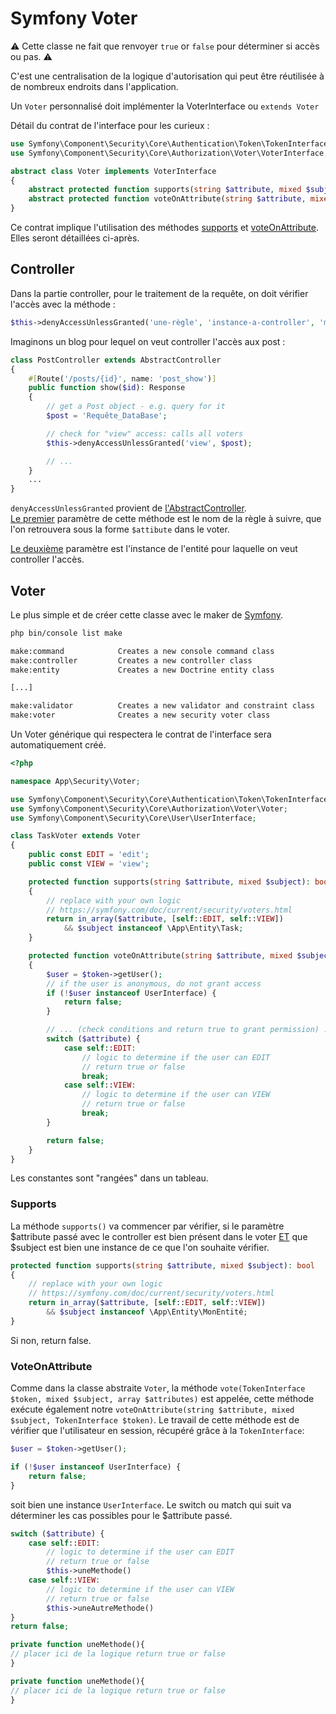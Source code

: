 # Symfony Voter
⚠️ Cette classe ne fait que renvoyer `true` or `false` pour déterminer si accès ou pas. ⚠️

C'est une centralisation de la logique d'autorisation qui peut être
réutilisée à de nombreux endroits dans l'application.

Un `Voter` personnalisé doit implémenter la VoterInterface ou `extends Voter`

Détail du contrat de l'interface pour les curieux :
```php
use Symfony\Component\Security\Core\Authentication\Token\TokenInterface;
use Symfony\Component\Security\Core\Authorization\Voter\VoterInterface;

abstract class Voter implements VoterInterface
{
    abstract protected function supports(string $attribute, mixed $subject): bool;
    abstract protected function voteOnAttribute(string $attribute, mixed $subject, TokenInterface $token): bool;
}
```
Ce contrat implique l'utilisation des méthodes [supports](#supports) et [voteOnAttribute](#voteonattribute).
Elles seront détaillées ci-après.

## Controller
Dans la partie controller, pour le traitement de la requête, on doit vérifier l'accès avec la méthode :
```php
$this->denyAccessUnlessGranted('une-règle', 'instance-a-controller', 'message-de-refus-optionnel.');
```

Imaginons un blog pour lequel on veut controller l'accès aux post :
```php
class PostController extends AbstractController
{
    #[Route('/posts/{id}', name: 'post_show')]
    public function show($id): Response
    {
        // get a Post object - e.g. query for it
        $post = 'Requête_DataBase';

        // check for "view" access: calls all voters
        $this->denyAccessUnlessGranted('view', $post);

        // ...
    }
    ...
}
```
`denyAccessUnlessGranted` provient de [l'AbstractController](https://github.com/symfony/symfony/blob/6.2/src/Symfony/Bundle/FrameworkBundle/Controller/AbstractController.php).  
<u>Le premier</u> paramètre de cette méthode est le nom de la règle à suivre, que l'on retrouvera sous
la forme `$attibute` dans le voter.

<u>Le deuxième</u> paramètre est l'instance de l'entité pour laquelle on veut controller l'accès.

## Voter
Le plus simple et de créer cette classe avec le maker de [Symfony](https://symfony.com/bundles/SymfonyMakerBundle/current/index.html).
```bash
php bin/console list make

make:command            Creates a new console command class
make:controller         Creates a new controller class
make:entity             Creates a new Doctrine entity class

[...]

make:validator          Creates a new validator and constraint class
make:voter              Creates a new security voter class
```
Un Voter générique qui respectera le contrat de l'interface sera automatiquement créé.
```php
<?php

namespace App\Security\Voter;

use Symfony\Component\Security\Core\Authentication\Token\TokenInterface;
use Symfony\Component\Security\Core\Authorization\Voter\Voter;
use Symfony\Component\Security\Core\User\UserInterface;

class TaskVoter extends Voter
{
    public const EDIT = 'edit';
    public const VIEW = 'view';

    protected function supports(string $attribute, mixed $subject): bool
    {
        // replace with your own logic
        // https://symfony.com/doc/current/security/voters.html
        return in_array($attribute, [self::EDIT, self::VIEW])
            && $subject instanceof \App\Entity\Task;
    }

    protected function voteOnAttribute(string $attribute, mixed $subject, TokenInterface $token): bool
    {
        $user = $token->getUser();
        // if the user is anonymous, do not grant access
        if (!$user instanceof UserInterface) {
            return false;
        }

        // ... (check conditions and return true to grant permission) ...
        switch ($attribute) {
            case self::EDIT:
                // logic to determine if the user can EDIT
                // return true or false
                break;
            case self::VIEW:
                // logic to determine if the user can VIEW
                // return true or false
                break;
        }

        return false;
    }
}
```
Les constantes sont "rangées" dans un tableau.
### Supports
La méthode `supports()` va commencer par vérifier, si le paramètre $attribute
passé avec le controller est bien présent dans le voter <u>ET</u> que $subject est bien une instance
de ce que l'on souhaite vérifier.
```php
protected function supports(string $attribute, mixed $subject): bool
{
    // replace with your own logic
    // https://symfony.com/doc/current/security/voters.html
    return in_array($attribute, [self::EDIT, self::VIEW])
        && $subject instanceof \App\Entity\MonEntité;
}
```
Si non, return false.
### VoteOnAttribute
Comme dans la classe abstraite `Voter`, la méthode `vote(TokenInterface $token, mixed $subject, array $attributes)`
est appelée, cette méthode exécute également notre `voteOnAttribute(string $attribute, mixed $subject, TokenInterface $token)`. Le travail de cette méthode est de vérifier que l'utilisateur en session, récupéré
grâce à la `TokenInterface`:
```php
$user = $token->getUser();

if (!$user instanceof UserInterface) {
    return false;
}
```
soit bien une instance `UserInterface`.
Le switch ou match qui suit va déterminer les cas possibles pour le $attribute passé.
```php
switch ($attribute) {
    case self::EDIT:
        // logic to determine if the user can EDIT
        // return true or false
        $this->uneMethode()
    case self::VIEW:
        // logic to determine if the user can VIEW
        // return true or false
        $this->uneAutreMethode()
}
return false;

private function uneMethode(){
// placer ici de la logique return true or false
}

private function uneMethode(){
// placer ici de la logique return true or false
}
```


